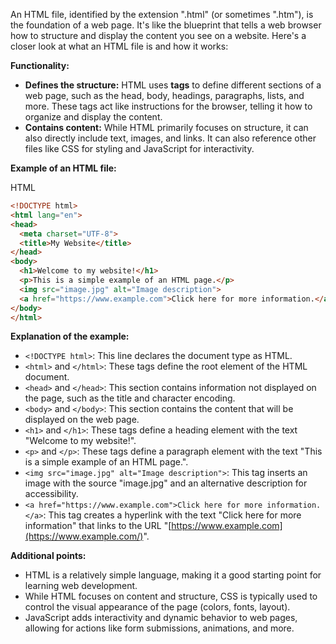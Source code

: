 An HTML file, identified by the extension ".html" (or sometimes ".htm"), is the foundation of a web page. It's like the blueprint that tells a web browser how to structure and display the content you see on a website. Here's a closer look at what an HTML file is and how it works:

**Functionality:**

- **Defines the structure:** HTML uses **tags** to define different sections of a web page, such as the head, body, headings, paragraphs, lists, and more. These tags act like instructions for the browser, telling it how to organize and display the content.
- **Contains content:** While HTML primarily focuses on structure, it can also directly include text, images, and links. It can also reference other files like CSS for styling and JavaScript for interactivity.

**Example of an HTML file:**

HTML

```html
<!DOCTYPE html>
<html lang="en">
<head>
  <meta charset="UTF-8">
  <title>My Website</title>
</head>
<body>
  <h1>Welcome to my website!</h1>
  <p>This is a simple example of an HTML page.</p>
  <img src="image.jpg" alt="Image description">
  <a href="https://www.example.com">Click here for more information.</a>
</body>
</html>
```

**Explanation of the example:**

- `<!DOCTYPE html>`: This line declares the document type as HTML.
- `<html>` and `</html>`: These tags define the root element of the HTML document.
- `<head>` and `</head>`: This section contains information not displayed on the page, such as the title and character encoding.
- `<body>` and `</body>`: This section contains the content that will be displayed on the web page.
- `<h1>` and `</h1>`: These tags define a heading element with the text "Welcome to my website!".
- `<p>` and `</p>`: These tags define a paragraph element with the text "This is a simple example of an HTML page.".
- `<img src="image.jpg" alt="Image description">`: This tag inserts an image with the source "image.jpg" and an alternative description for accessibility.
- `<a href="https://www.example.com">Click here for more information.</a>`: This tag creates a hyperlink with the text "Click here for more information" that links to the URL "[https://www.example.com](https://www.example.com/)".

**Additional points:**

- HTML is a relatively simple language, making it a good starting point for learning web development.
- While HTML focuses on content and structure, CSS is typically used to control the visual appearance of the page (colors, fonts, layout).
- JavaScript adds interactivity and dynamic behavior to web pages, allowing for actions like form submissions, animations, and more.